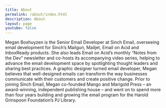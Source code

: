 ```yaml
---
title: About
permalink: /about/index.html
description: About
layout: page
youtube: false
---
```


Megan Boshuyzen is the Senior Email Developer at Sinch Email, overseeing email development for Sinch’s Mailgun, Mailjet, Email on Acid and InboxReady products. She also leads Email on Acid’s monthly “Notes from the Dev” newsletter and co-hosts its accompanying video series, helping to advance the email development space by spotlighting thought leaders and sharing best practices. A graphic designer turned email developer, Megan believes that well-designed emails can transform the way businesses communicate with their customers and create positive change. Prior to joining Sinch Email, Megan co-founded Mango and Marigold Press – an award-winning, independent publishing house – and went on to spend more than four years building and growing the email program for the Harold Grinspoon Foundation’s PJ Library. 
